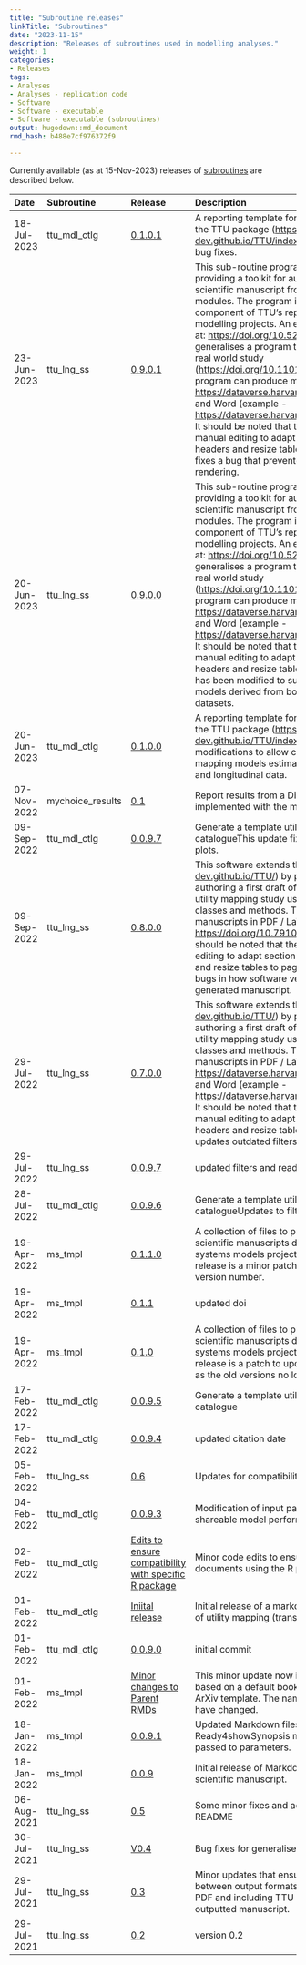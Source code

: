 ```yaml
---
title: "Subroutine releases"
linkTitle: "Subroutines"
date: "2023-11-15"
description: "Releases of subroutines used in modelling analyses."
weight: 1
categories: 
- Releases
tags: 
- Analyses
- Analyses - replication code
- Software
- Software - executable 
- Software - executable (subroutines)
output: hugodown::md_document
rmd_hash: b488e7cf976372f9

---
```


Currently available (as at 15-Nov-2023) releases of [subroutines](/docs/model/analyses/reporting-templates/) are described below.

<html>


<body>






<div id="header">




</div>


<table class="table table-hover table-condensed" style="margin-left: auto; margin-right: auto;">
<thead>
<tr>
<th style="text-align:left;">
Date
</th>
<th style="text-align:left;">
Subroutine
</th>
<th style="text-align:left;">
Release
</th>
<th style="text-align:left;">
Description
</th>
</tr>
</thead>
<tbody>
<tr>
<td style="text-align:left;">
18-Jul-2023
</td>
<td style="text-align:left;">
ttu_mdl_ctlg
</td>
<td style="text-align:left;">
<a href="https://github.com/ready4-dev/ttu_mdl_ctlg/releases/tag/v0.1.0.1" style="     ">0.1.0.1</a>
</td>
<td style="text-align:left;">
A reporting template for utility mapping models created using the TTU
package (<a href="https://ready4-dev.github.io/TTU/index.html" class="uri">https://ready4-dev.github.io/TTU/index.html</a>). This
release includes minor bug fixes.
</td>
</tr>
<tr>
<td style="text-align:left;">
23-Jun-2023
</td>
<td style="text-align:left;">
ttu_lng_ss
</td>
<td style="text-align:left;">
<a href="https://github.com/ready4-dev/ttu_lng_ss/releases/tag/v0.9.0.1" style="     ">0.9.0.1</a>
</td>
<td style="text-align:left;">
This sub-routine program extends the R package TTU by providing a
toolkit for automatically authoring a first draft of a scientific
manuscript from results generated by TTU modules. The program is
intended for use and as the last component of TTU’s reporting workflow
for utility mapping modelling projects. An example of this workflow is
available at: <a href="https://doi.org/10.5281/zenodo.6116077" class="uri">https://doi.org/10.5281/zenodo.6116077</a> . This program
generalises a program that produced the manuscript for a real world
study (<a href="https://doi.org/10.1101/2021.07.07.21260129" class="uri">https://doi.org/10.1101/2021.07.07.21260129</a>). The
program can produce manuscripts in PDF / LaTex (example - <a href="https://dataverse.harvard.edu/api/access/datafile/4957407" class="uri">https://dataverse.harvard.edu/api/access/datafile/4957407</a>)
and Word (example - <a href="https://dataverse.harvard.edu/api/access/datafile/4957416" class="uri">https://dataverse.harvard.edu/api/access/datafile/4957416</a>).
It should be noted that the Word output requires some manual editing to
adapt section numbering, modify table headers and resize tables to page
boundaries.This release fixes a bug that prevented the previous version
from rendering.
</td>
</tr>
<tr>
<td style="text-align:left;">
20-Jun-2023
</td>
<td style="text-align:left;">
ttu_lng_ss
</td>
<td style="text-align:left;">
<a href="https://github.com/ready4-dev/ttu_lng_ss/releases/tag/v0.9.0.0" style="     ">0.9.0.0</a>
</td>
<td style="text-align:left;">
This sub-routine program extends the R package TTU by providing a
toolkit for automatically authoring a first draft of a scientific
manuscript from results generated by TTU modules. The program is
intended for use and as the last component of TTU’s reporting workflow
for utility mapping modelling projects. An example of this workflow is
available at: <a href="https://doi.org/10.5281/zenodo.6116077" class="uri">https://doi.org/10.5281/zenodo.6116077</a> . This program
generalises a program that produced the manuscript for a real world
study (<a href="https://doi.org/10.1101/2021.07.07.21260129" class="uri">https://doi.org/10.1101/2021.07.07.21260129</a>). The
program can produce manuscripts in PDF / LaTex (example - <a href="https://dataverse.harvard.edu/api/access/datafile/4957407" class="uri">https://dataverse.harvard.edu/api/access/datafile/4957407</a>)
and Word (example - <a href="https://dataverse.harvard.edu/api/access/datafile/4957416" class="uri">https://dataverse.harvard.edu/api/access/datafile/4957416</a>).
It should be noted that the Word output requires some manual editing to
adapt section numbering, modify table headers and resize tables to page
boundaries.This release has been modified to support the reporting of
utility mapping models derived from both cross-sectional and
longitudinal datasets.
</td>
</tr>
<tr>
<td style="text-align:left;">
20-Jun-2023
</td>
<td style="text-align:left;">
ttu_mdl_ctlg
</td>
<td style="text-align:left;">
<a href="https://github.com/ready4-dev/ttu_mdl_ctlg/releases/tag/v0.1.0.0" style="     ">0.1.0.0</a>
</td>
<td style="text-align:left;">
A reporting template for utility mapping models created using the TTU
package (<a href="https://ready4-dev.github.io/TTU/index.html" class="uri">https://ready4-dev.github.io/TTU/index.html</a>).This update
includes modifications to allow catalogues to be generated for utility
mapping models estimate from both cross-sectional data and longitudinal
data.
</td>
</tr>
<tr>
<td style="text-align:left;">
07-Nov-2022
</td>
<td style="text-align:left;">
mychoice_results
</td>
<td style="text-align:left;">
<a href="https://github.com/ready4-dev/mychoice_results/releases/tag/v0.1.0.0" style="     ">0.1</a>
</td>
<td style="text-align:left;">
Report results from a Discrete Choice Experiment implemented with the
mychoice R package.
</td>
</tr>
<tr>
<td style="text-align:left;">
09-Sep-2022
</td>
<td style="text-align:left;">
ttu_mdl_ctlg
</td>
<td style="text-align:left;">
<a href="https://github.com/ready4-dev/ttu_mdl_ctlg/releases/tag/v0.0.9.7" style="     ">0.0.9.7</a>
</td>
<td style="text-align:left;">
Generate a template utility mapping (transfer to utility) model
catalogueThis update fixes an issue with the display size of plots.
</td>
</tr>
<tr>
<td style="text-align:left;">
09-Sep-2022
</td>
<td style="text-align:left;">
ttu_lng_ss
</td>
<td style="text-align:left;">
<a href="https://github.com/ready4-dev/ttu_lng_ss/releases/tag/v0.8.0.0" style="     ">0.8.0.0</a>
</td>
<td style="text-align:left;">
This software extends the R package TTU (<a href="https://ready4-dev.github.io/TTU/" class="uri">https://ready4-dev.github.io/TTU/</a>) by providing a
toolkit for automatically authoring a first draft of a scientific
manuscript describing a utility mapping study using metadada generated
by TTU classes and methods. The extension can produce manuscripts in PDF
/ LaTex and Word formats - see <a href="https://doi.org/10.7910/DVN/D74QMP" class="uri">https://doi.org/10.7910/DVN/D74QMP</a> for examples. It
should be noted that the Word output requires some manual editing to
adapt section numbering, modify table headers and resize tables to page
boundaries.This version fixes some bugs in how software versions were
referenced in the generated manuscript.
</td>
</tr>
<tr>
<td style="text-align:left;">
29-Jul-2022
</td>
<td style="text-align:left;">
ttu_lng_ss
</td>
<td style="text-align:left;">
<a href="https://github.com/ready4-dev/ttu_lng_ss/releases/tag/v0.7.0.0" style="     ">0.7.0.0</a>
</td>
<td style="text-align:left;">
This software extends the R package TTU (<a href="https://ready4-dev.github.io/TTU/" class="uri">https://ready4-dev.github.io/TTU/</a>) by providing a
toolkit for automatically authoring a first draft of a scientific
manuscript describing a utility mapping study using metadada generated
by TTU classes and methods. The extension can produce manuscripts in PDF
/ LaTex (example - <a href="https://dataverse.harvard.edu/api/access/datafile/4957407" class="uri">https://dataverse.harvard.edu/api/access/datafile/4957407</a>)
and Word (example - <a href="https://dataverse.harvard.edu/api/access/datafile/4957416" class="uri">https://dataverse.harvard.edu/api/access/datafile/4957416</a>).
It should be noted that the Word output requires some manual editing to
adapt section numbering, modify table headers and resize tables to page
boundaries.This version updates outdated filters.
</td>
</tr>
<tr>
<td style="text-align:left;">
29-Jul-2022
</td>
<td style="text-align:left;">
ttu_lng_ss
</td>
<td style="text-align:left;">
<a href="https://github.com/ready4-dev/ttu_lng_ss/releases/tag/v0.0.9.7" style="     ">0.0.9.7</a>
</td>
<td style="text-align:left;">
updated filters and readme
</td>
</tr>
<tr>
<td style="text-align:left;">
28-Jul-2022
</td>
<td style="text-align:left;">
ttu_mdl_ctlg
</td>
<td style="text-align:left;">
<a href="https://github.com/ready4-dev/ttu_mdl_ctlg/releases/tag/v0.0.9.6" style="     ">0.0.9.6</a>
</td>
<td style="text-align:left;">
Generate a template utility mapping (transfer to utility) model
catalogueUpdates to filters.
</td>
</tr>
<tr>
<td style="text-align:left;">
19-Apr-2022
</td>
<td style="text-align:left;">
ms_tmpl
</td>
<td style="text-align:left;">
<a href="https://github.com/ready4-dev/ms_tmpl/releases/tag/v0.1.1.0" style="     ">0.1.1.0</a>
</td>
<td style="text-align:left;">
A collection of files to provide a template for generating scientific
manuscripts describing open source mental health systems models projects
that use the ready4 framework.This release is a minor patch to correct
an incorrectly specified version number.
</td>
</tr>
<tr>
<td style="text-align:left;">
19-Apr-2022
</td>
<td style="text-align:left;">
ms_tmpl
</td>
<td style="text-align:left;">
<a href="https://github.com/ready4-dev/ms_tmpl/releases/tag/v0.1.1" style="     ">0.1.1</a>
</td>
<td style="text-align:left;">
updated doi
</td>
</tr>
<tr>
<td style="text-align:left;">
19-Apr-2022
</td>
<td style="text-align:left;">
ms_tmpl
</td>
<td style="text-align:left;">
<a href="https://github.com/ready4-dev/ms_tmpl/releases/tag/v0.1.0" style="     ">0.1.0</a>
</td>
<td style="text-align:left;">
A collection of files to provide a template for generating scientific
manuscripts describing open source mental health systems models projects
that use the ready4 framework.This release is a patch to update third
party developed .lua filters as the old versions no longer work.
</td>
</tr>
<tr>
<td style="text-align:left;">
17-Feb-2022
</td>
<td style="text-align:left;">
ttu_mdl_ctlg
</td>
<td style="text-align:left;">
<a href="https://github.com/ready4-dev/ttu_mdl_ctlg/releases/tag/v0.0.9.5" style="     ">0.0.9.5</a>
</td>
<td style="text-align:left;">
Generate a template utility mapping (transfer to utility) model
catalogue
</td>
</tr>
<tr>
<td style="text-align:left;">
17-Feb-2022
</td>
<td style="text-align:left;">
ttu_mdl_ctlg
</td>
<td style="text-align:left;">
<a href="https://github.com/ready4-dev/ttu_mdl_ctlg/releases/tag/v0.0.9.4" style="     ">0.0.9.4</a>
</td>
<td style="text-align:left;">
updated citation date
</td>
</tr>
<tr>
<td style="text-align:left;">
05-Feb-2022
</td>
<td style="text-align:left;">
ttu_lng_ss
</td>
<td style="text-align:left;">
<a href="https://github.com/ready4-dev/ttu_lng_ss/releases/tag/v0.6" style="     ">0.6</a>
</td>
<td style="text-align:left;">
Updates for compatibility with specific R package.
</td>
</tr>
<tr>
<td style="text-align:left;">
04-Feb-2022
</td>
<td style="text-align:left;">
ttu_mdl_ctlg
</td>
<td style="text-align:left;">
<a href="https://github.com/ready4-dev/ttu_mdl_ctlg/releases/tag/v0.0.9.3" style="     ">0.0.9.3</a>
</td>
<td style="text-align:left;">
Modification of input parameters to enable reporting of shareable model
performance.
</td>
</tr>
<tr>
<td style="text-align:left;">
02-Feb-2022
</td>
<td style="text-align:left;">
ttu_mdl_ctlg
</td>
<td style="text-align:left;">
<a href="https://github.com/ready4-dev/ttu_mdl_ctlg/releases/tag/v0.0.9.2" style="     ">Edits
to ensure compatibility with specific R package</a>
</td>
<td style="text-align:left;">
Minor code edits to ensure that RMD can be rendered into documents using
the R package specific.
</td>
</tr>
<tr>
<td style="text-align:left;">
01-Feb-2022
</td>
<td style="text-align:left;">
ttu_mdl_ctlg
</td>
<td style="text-align:left;">
<a href="https://github.com/ready4-dev/ttu_mdl_ctlg/releases/tag/v0.0.9.1" style="     ">Iniital
release</a>
</td>
<td style="text-align:left;">
Initial release of a markdown template to create a catalogue of utility
mapping (transfer to utility) models.
</td>
</tr>
<tr>
<td style="text-align:left;">
01-Feb-2022
</td>
<td style="text-align:left;">
ttu_mdl_ctlg
</td>
<td style="text-align:left;">
<a href="https://github.com/ready4-dev/ttu_mdl_ctlg/releases/tag/v0.0.9.0" style="     ">0.0.9.0</a>
</td>
<td style="text-align:left;">
initial commit
</td>
</tr>
<tr>
<td style="text-align:left;">
01-Feb-2022
</td>
<td style="text-align:left;">
ms_tmpl
</td>
<td style="text-align:left;">
<a href="https://github.com/ready4-dev/ms_tmpl/releases/tag/v0.0.9.2" style="     ">Minor
changes to Parent RMDs</a>
</td>
<td style="text-align:left;">
This minor update now includes two PDF versions - one based on a default
bookdown style and one using the rticles ArXiv template. The naming
conventions for the parent files have changed.
</td>
</tr>
<tr>
<td style="text-align:left;">
18-Jan-2022
</td>
<td style="text-align:left;">
ms_tmpl
</td>
<td style="text-align:left;">
<a href="https://github.com/ready4-dev/ms_tmpl/releases/tag/v0.0.9.1" style="     ">0.0.9.1</a>
</td>
<td style="text-align:left;">
Updated Markdown files now have only one object (a Ready4showSynopsis
module from the ready4 framework) passed to parameters.
</td>
</tr>
<tr>
<td style="text-align:left;">
18-Jan-2022
</td>
<td style="text-align:left;">
ms_tmpl
</td>
<td style="text-align:left;">
<a href="https://github.com/ready4-dev/ms_tmpl/releases/tag/v0.0.9" style="     ">0.0.9</a>
</td>
<td style="text-align:left;">
Initial release of Markdown files to generate a template scientific
manuscript.
</td>
</tr>
<tr>
<td style="text-align:left;">
06-Aug-2021
</td>
<td style="text-align:left;">
ttu_lng_ss
</td>
<td style="text-align:left;">
<a href="https://github.com/ready4-dev/ttu_lng_ss/releases/tag/v0.5" style="     ">0.5</a>
</td>
<td style="text-align:left;">
Some minor fixes and additional descriptive content in README
</td>
</tr>
<tr>
<td style="text-align:left;">
30-Jul-2021
</td>
<td style="text-align:left;">
ttu_lng_ss
</td>
<td style="text-align:left;">
<a href="https://github.com/ready4-dev/ttu_lng_ss/releases/tag/v0.4" style="     ">V0.4</a>
</td>
<td style="text-align:left;">
Bug fixes for generalised (non AQoL) application.
</td>
</tr>
<tr>
<td style="text-align:left;">
29-Jul-2021
</td>
<td style="text-align:left;">
ttu_lng_ss
</td>
<td style="text-align:left;">
<a href="https://github.com/ready4-dev/ttu_lng_ss/releases/tag/v0.3" style="     ">0.3</a>
</td>
<td style="text-align:left;">
Minor updates that ensure consistency of abstract treatment between
output formats, keep TeX files when outputting to PDF and including TTU
and extension version information in outputted manuscript.
</td>
</tr>
<tr>
<td style="text-align:left;">
29-Jul-2021
</td>
<td style="text-align:left;">
ttu_lng_ss
</td>
<td style="text-align:left;">
<a href="https://github.com/ready4-dev/ttu_lng_ss/releases/tag/v0.2" style="     ">0.2</a>
</td>
<td style="text-align:left;">
version 0.2
</td>
</tr>
</tbody>
</table>





<script>

// add bootstrap table styles to pandoc tables
function bootstrapStylePandocTables() {
  $('tr.odd').parent('tbody').parent('table').addClass('table table-condensed');
}
$(document).ready(function () {
  bootstrapStylePandocTables();
});


</script>

<!-- tabsets -->

<script>
$(document).ready(function () {
  window.buildTabsets("TOC");
});

$(document).ready(function () {
  $('.tabset-dropdown > .nav-tabs > li').click(function () {
    $(this).parent().toggleClass('nav-tabs-open');
  });
});
</script>

<!-- code folding -->


<!-- dynamically load mathjax for compatibility with self-contained -->
<script>
  (function () {
    var script = document.createElement("script");
    script.type = "text/javascript";
    script.src  = "https://mathjax.rstudio.com/latest/MathJax.js?config=TeX-AMS-MML_HTMLorMML";
    document.getElementsByTagName("head")[0].appendChild(script);
  })();
</script>

</body>
</html>

